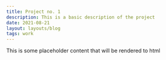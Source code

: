 ```yaml
---
title: Project no. 1
description: This is a basic description of the project
date: 2021-08-21
layout: layouts/blog
tags: work
---
```

This is some placeholder content that will be rendered to html